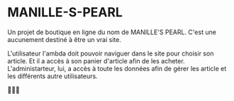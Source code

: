 # MANILLE-S-PEARL
Un projet de boutique en ligne du nom de MANILLE'S PEARL. C'est une aucunement destiné à être un vrai site.

L'utilisateur l'ambda doit pouvoir naviguer dans le site pour choisir son article. Et il a accès à son panier d'article afin de les acheter.
L'administarteur, lui, a accès à toute les données afin de gérer les article et les différents autre utilisateurs.

👑💎✨
